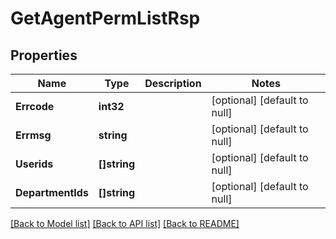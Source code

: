 # GetAgentPermListRsp

## Properties
Name | Type | Description | Notes
------------ | ------------- | ------------- | -------------
**Errcode** | **int32** |  | [optional] [default to null]
**Errmsg** | **string** |  | [optional] [default to null]
**Userids** | **[]string** |  | [optional] [default to null]
**DepartmentIds** | **[]string** |  | [optional] [default to null]

[[Back to Model list]](../README.md#documentation-for-models) [[Back to API list]](../README.md#documentation-for-api-endpoints) [[Back to README]](../README.md)


